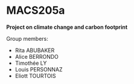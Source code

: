 # MACS205a 

**Project on climate change and carbon footprint**

Group members:
- Rita ABUBAKER
- Alice BERRONDO
- Timothée LY
- Louis PERSONNAZ
- Eliott TOURTOIS
